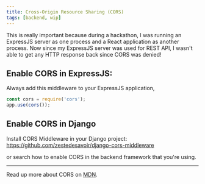 ```yaml
---
title: Cross-Origin Resource Sharing (CORS)
tags: [backend, wip]
---
```


This is really important because during a hackathon, I was running an ExpressJS server as one process and a React application as another process. Now since my ExpressJS server was used for REST API, I wasn't able to get any HTTP response back since CORS was denied!

## Enable CORS in ExpressJS:

Always add this middleware to your ExpressJS application,

```javascript
const cors = require('cors');
app.use(cors());
```

## Enable CORS in Django

Install CORS Middleware in your Django project: https://github.com/zestedesavoir/django-cors-middleware

or search how to enable CORS in the backend framework that you're using.

-----
Read up more about CORS on [MDN](https://developer.mozilla.org/en-US/docs/Web/HTTP/CORS).

